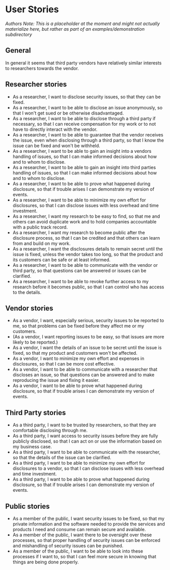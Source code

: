 # User Stories
*Authors Note: This is a placeholder at the moment and might not actually materialize here, but rather as part of an examples/demonstration subdirectory*

## General
In general it seems that third party vendors have relatively similar interests to researchers towards the vendor. 

## Researcher stories
* As a researcher, I want to disclose security issues, so that they can be fixed.
* As a researcher, I want to be able to disclose an issue anonymously, so that I won't get sued or be otherwise disadvantaged.
* As a researcher, I want to be able to disclose through a third party if necessary, so that I can receive compensation for my work or to not have to directly interact with the vendor.
* As a researcher, I want to be able to guarantee that the vendor receives the issue, even when disclosing through a third party, so that I know the issue can be fixed and won't be withheld.
* As a researcher, I want to be able to gain an insight into a vendors handling of issues, so that I can make informed decisions about how and to whom to disclose.
* As a researcher, I want to be able to gain an insight into third parties handling of issues, so that I can make informed decisions about how and to whom to disclose.
* As a researcher, I want to be able to prove what happened during disclosure, so that if trouble arises I can demonstrate my version of events.
* As a researcher, I want to be able to minimize my own effort for disclosures, so that I can disclose issues with less overhead and time investment.
* As a researcher, I want my research to be easy to find, so that me and others can avoid duplicate work and to hold companies accountable with a public track record.
* As a researcher, I want my research to become public after the disclosure process, so that I can be credited and that others can learn from and build on my work.
* As a researcher, I want the disclosures details to remain secret until the issue is fixed, unless the vendor takes too long, so that the product and its customers can be safe or at least informed.
* As a researcher, I want to be able to communicate with the vendor or third party, so that questions can be answered or issues can be clarified.
* As a researcher, I want to be able to revoke further access to my research before it becomes public, so that I can control who has access to the details.

## Vendor stories
* As a vendor, I want, especially serious, security issues to be reported to me, so that problems can be fixed before they affect me or my customers.
* (As a vendor, I want reporting issues to be easy, so that issues are more likely to be reported.)
* As a vendor, I want the details of an issue to be secret until the issue is fixed, so that my product and customers won't be affected.
* As a vendor, I want to minimize my own effort and expenses in disclosures, so that I can be more cost effective.
* As a vendor, I want to be able to communicate with a researcher that discloses an issue, so that questions can be answered and to make reproducing the issue and fixing it easier.
* As a vendor, I want to be able to prove what happened during disclosure, so that if trouble arises I can demonstrate my version of events.

## Third Party stories
* As a third party, I want to be trusted by researchers, so that they are comfortable disclosing through me.
* As a third party, I want access to security issues before they are fully publicly disclosed, so that I can act on or use the information based on my business case.
* As a third party, I want to be able to communicate with the researcher, so that the details of the issue can be clarified.
* As a third party, I want to be able to minimize my own effort for disclosures to a vendor, so that I can disclose issues with less overhead and time investment.
* As a third party, I want to be able to prove what happened during disclosure, so that if trouble arises I can demonstrate my version of events.

## Public stories
* As a member of the public, I want security issues to be fixed, so that my private information and the software needed to provide the services and products I need and consume can remain secure and available.
* As a member of the public, I want there to be oversight over these processes, so that proper handling of security issues can be enforced and mishandling of security issues can be punished.
* As a member of the public, I want to be able to look into these processes if I want to, so that I can feel more secure in knowing that things are being done properly.
